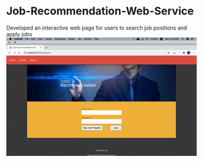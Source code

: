 # Job-Recommendation-Web-Service
Developed an interactive web page for users to search job positions and apply jobs
![](web-service-demo.gif)

